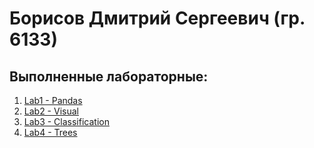# Борисов Дмитрий Сергеевич (гр. 6133)

## Выполненные лабораторные:
1. [Lab1 - Pandas](./Lab1_Pandas)
2. [Lab2 - Visual](./Lab2_Visual)
3. [Lab3 - Classification](./Lab3_Classification)
4. [Lab4 - Trees](./Lab4_Trees)
